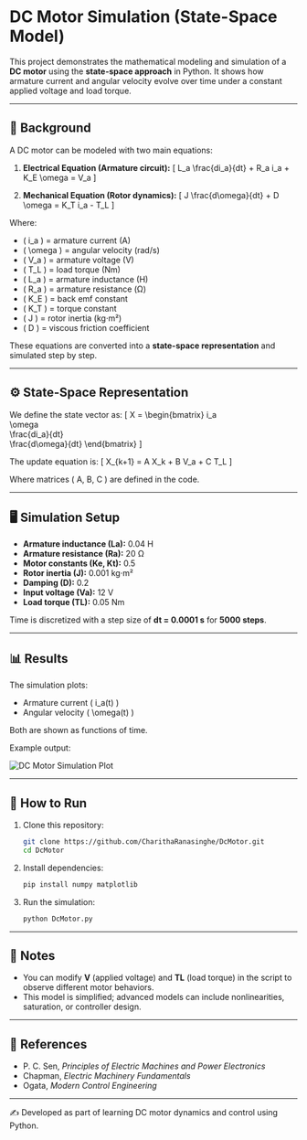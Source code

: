 # DC Motor Simulation (State-Space Model)

This project demonstrates the mathematical modeling and simulation of a **DC motor** using the **state-space approach** in Python. It shows how armature current and angular velocity evolve over time under a constant applied voltage and load torque.

---

## 📘 Background

A DC motor can be modeled with two main equations:

1. **Electrical Equation (Armature circuit):**
   [
   L_a \frac{di_a}{dt} + R_a i_a + K_E \omega = V_a
   ]

2. **Mechanical Equation (Rotor dynamics):**
   [
   J \frac{d\omega}{dt} + D \omega = K_T i_a - T_L
   ]

Where:

* ( i_a ) = armature current (A)
* ( \omega ) = angular velocity (rad/s)
* ( V_a ) = armature voltage (V)
* ( T_L ) = load torque (Nm)
* ( L_a ) = armature inductance (H)
* ( R_a ) = armature resistance (Ω)
* ( K_E ) = back emf constant
* ( K_T ) = torque constant
* ( J ) = rotor inertia (kg·m²)
* ( D ) = viscous friction coefficient

These equations are converted into a **state-space representation** and simulated step by step.

---

## ⚙️ State-Space Representation

We define the state vector as:
[
X =
\begin{bmatrix}
i_a \
\omega \
\frac{di_a}{dt} \
\frac{d\omega}{dt}
\end{bmatrix}
]

The update equation is:
[
X_{k+1} = A X_k + B V_a + C T_L
]

Where matrices ( A, B, C ) are defined in the code.

---

## 🖥️ Simulation Setup

* **Armature inductance (La):** 0.04 H
* **Armature resistance (Ra):** 20 Ω
* **Motor constants (Ke, Kt):** 0.5
* **Rotor inertia (J):** 0.001 kg·m²
* **Damping (D):** 0.2
* **Input voltage (Va):** 12 V
* **Load torque (TL):** 0.05 Nm

Time is discretized with a step size of **dt = 0.0001 s** for **5000 steps**.

---

## 📊 Results

The simulation plots:

* Armature current ( i_a(t) )
* Angular velocity ( \omega(t) )

Both are shown as functions of time.

Example output:

![DC Motor Simulation Plot](example_plot.png)

---

## 🚀 How to Run

1. Clone this repository:

   ```bash
   git clone https://github.com/CharithaRanasinghe/DcMotor.git
   cd DcMotor
   ```

2. Install dependencies:

   ```bash
   pip install numpy matplotlib
   ```

3. Run the simulation:

   ```bash
   python DcMotor.py
   ```

---

## 📌 Notes

* You can modify **V** (applied voltage) and **TL** (load torque) in the script to observe different motor behaviors.
* This model is simplified; advanced models can include nonlinearities, saturation, or controller design.

---

## 📖 References

* P. C. Sen, *Principles of Electric Machines and Power Electronics*
* Chapman, *Electric Machinery Fundamentals*
* Ogata, *Modern Control Engineering*

---

✍️ Developed as part of learning DC motor dynamics and control using Python.
